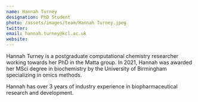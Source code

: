 ```yaml
---
name: Hannah Turney
designation: PhD Student
photo: /assets/images/team/Hannah Turney.jpeg
twitter: 
email: hannah.turney@kcl.ac.uk
website:
---
```


Hannah Turney is a postgraduate computational chemistry researcher working towards her PhD in the Matta group. In 2021, Hannah was awarded her MSci degree in biochemistry by the University of Birmingham specializing in omics methods. 

Hannah has over 3 years of industry experience in biopharmaceutical research and development.
